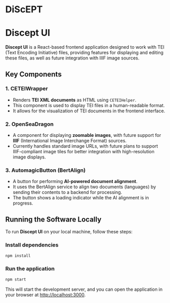 # DiScEPT

# Discept UI

**Discept UI** is a React-based frontend application designed to work with TEI (Text Encoding Initiative) files, providing features for displaying and editing these files, as well as future integration with IIIF image sources.

## Key Components

### 1. **CETEIWrapper**
   - Renders **TEI XML documents** as HTML using `CETEIHelper`.
   - This component is used to display TEI files in a human-readable format.
   - It allows for the visualization of TEI documents in the frontend interface.

### 2. **OpenSeaDragon**
   - A component for displaying **zoomable images**, with future support for **IIIF** (International Image Interchange Format) sources.
   - Currently handles standard image URLs, with future plans to support IIIF-compliant image tiles for better integration with high-resolution image displays.

### 3. **AutomagicButton (BertAlign)**
   - A button for performing **AI-powered document alignment**.
   - It uses the BertAlign service to align two documents (languages) by sending their contents to a backend for processing.
   - The button shows a loading indicator while the AI alignment is in progress.

## Running the Software Locally

To run **Discept UI** on your local machine, follow these steps:


### Install dependencies

```bash
npm install
```

### Run the application

```bash
npm start
```

This will start the development server, and you can open the application in your browser at [http://localhost:3000](http://localhost:3000).
